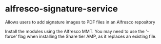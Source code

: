 # alfresco-signature-service
Allows users to add signature images to PDF files in an Alfresco repository

Install the modules using the Alfresco MMT. You may need to use the '-force' flag when installing the Share tier AMP, as it replaces an existing file.